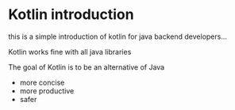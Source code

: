 # Kotlin introduction

this is a simple introduction of kotlin for java backend developers...

Kotlin works fine with all java libraries

The goal of Kotlin is to be an alternative of Java 
* more concise
* more productive
* safer
